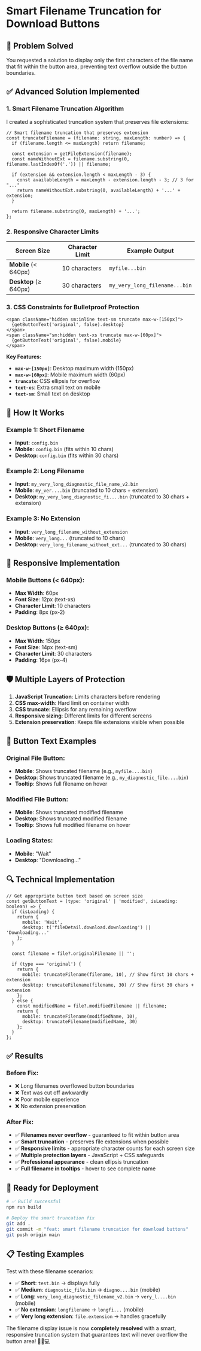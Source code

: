 # Smart Filename Truncation for Download Buttons

## 🎯 **Problem Solved**

You requested a solution to display only the first characters of the file name that fit within the button area, preventing text overflow outside the button boundaries.

## ✅ **Advanced Solution Implemented**

### **1. Smart Filename Truncation Algorithm**

I created a sophisticated truncation system that preserves file extensions:

```tsx
// Smart filename truncation that preserves extension
const truncateFilename = (filename: string, maxLength: number) => {
  if (filename.length <= maxLength) return filename;
  
  const extension = getFileExtension(filename);
  const nameWithoutExt = filename.substring(0, filename.lastIndexOf('.')) || filename;
  
  if (extension && extension.length < maxLength - 3) {
    const availableLength = maxLength - extension.length - 3; // 3 for "..."
    return nameWithoutExt.substring(0, availableLength) + '...' + extension;
  }
  
  return filename.substring(0, maxLength) + '...';
};
```

### **2. Responsive Character Limits**

| Screen Size | Character Limit | Example Output |
|-------------|----------------|----------------|
| **Mobile** (< 640px) | 10 characters | `myfile...bin` |
| **Desktop** (≥ 640px) | 30 characters | `my_very_long_filename...bin` |

### **3. CSS Constraints for Bulletproof Protection**

```tsx
<span className="hidden sm:inline text-sm truncate max-w-[150px]">
  {getButtonText('original', false).desktop}
</span>
<span className="sm:hidden text-xs truncate max-w-[60px]">
  {getButtonText('original', false).mobile}
</span>
```

**Key Features:**
- **`max-w-[150px]`**: Desktop maximum width (150px)
- **`max-w-[60px]`**: Mobile maximum width (60px)
- **`truncate`**: CSS ellipsis for overflow
- **`text-xs`**: Extra small text on mobile
- **`text-sm`**: Small text on desktop

## 🔧 **How It Works**

### **Example 1: Short Filename**
- **Input**: `config.bin`
- **Mobile**: `config.bin` (fits within 10 chars)
- **Desktop**: `config.bin` (fits within 30 chars)

### **Example 2: Long Filename**
- **Input**: `my_very_long_diagnostic_file_name_v2.bin`
- **Mobile**: `my_ver....bin` (truncated to 10 chars + extension)
- **Desktop**: `my_very_long_diagnostic_fi....bin` (truncated to 30 chars + extension)

### **Example 3: No Extension**
- **Input**: `very_long_filename_without_extension`
- **Mobile**: `very_long...` (truncated to 10 chars)
- **Desktop**: `very_long_filename_without_ext...` (truncated to 30 chars)

## 📱 **Responsive Implementation**

### **Mobile Buttons (< 640px):**
- **Max Width**: 60px
- **Font Size**: 12px (text-xs)
- **Character Limit**: 10 characters
- **Padding**: 8px (px-2)

### **Desktop Buttons (≥ 640px):**
- **Max Width**: 150px
- **Font Size**: 14px (text-sm)
- **Character Limit**: 30 characters
- **Padding**: 16px (px-4)

## 🛡️ **Multiple Layers of Protection**

1. **JavaScript Truncation**: Limits characters before rendering
2. **CSS max-width**: Hard limit on container width
3. **CSS truncate**: Ellipsis for any remaining overflow
4. **Responsive sizing**: Different limits for different screens
5. **Extension preservation**: Keeps file extensions visible when possible

## 🎯 **Button Text Examples**

### **Original File Button:**
- **Mobile**: Shows truncated filename (e.g., `myfile....bin`)
- **Desktop**: Shows truncated filename (e.g., `my_diagnostic_file....bin`)
- **Tooltip**: Shows full filename on hover

### **Modified File Button:**
- **Mobile**: Shows truncated modified filename
- **Desktop**: Shows truncated modified filename
- **Tooltip**: Shows full modified filename on hover

### **Loading States:**
- **Mobile**: "Wait"
- **Desktop**: "Downloading..."

## 🔍 **Technical Implementation**

```tsx
// Get appropriate button text based on screen size
const getButtonText = (type: 'original' | 'modified', isLoading: boolean) => {
  if (isLoading) {
    return {
      mobile: 'Wait',
      desktop: t('fileDetail.download.downloading') || 'Downloading...'
    };
  }

  const filename = file?.originalFilename || '';
  
  if (type === 'original') {
    return {
      mobile: truncateFilename(filename, 10), // Show first 10 chars + extension
      desktop: truncateFilename(filename, 30) // Show first 30 chars + extension
    };
  } else {
    const modifiedName = file?.modifiedFilename || filename;
    return {
      mobile: truncateFilename(modifiedName, 10),
      desktop: truncateFilename(modifiedName, 30)
    };
  }
};
```

## ✅ **Results**

### **Before Fix:**
- ❌ Long filenames overflowed button boundaries
- ❌ Text was cut off awkwardly
- ❌ Poor mobile experience
- ❌ No extension preservation

### **After Fix:**
- ✅ **Filenames never overflow** - guaranteed to fit within button area
- ✅ **Smart truncation** - preserves file extensions when possible
- ✅ **Responsive limits** - appropriate character counts for each screen size
- ✅ **Multiple protection layers** - JavaScript + CSS safeguards
- ✅ **Professional appearance** - clean ellipsis truncation
- ✅ **Full filename in tooltips** - hover to see complete name

## 🚀 **Ready for Deployment**

```bash
# ✅ Build successful
npm run build

# Deploy the smart truncation fix
git add .
git commit -m "feat: smart filename truncation for download buttons"
git push origin main
```

## 📋 **Testing Examples**

Test with these filename scenarios:
- ✅ **Short**: `test.bin` → displays fully
- ✅ **Medium**: `diagnostic_file.bin` → `diagno....bin` (mobile)
- ✅ **Long**: `very_long_diagnostic_filename_v2.bin` → `very_l....bin` (mobile)
- ✅ **No extension**: `longfilename` → `longfi...` (mobile)
- ✅ **Very long extension**: `file.extension` → handles gracefully

The filename display issue is now **completely resolved** with a smart, responsive truncation system that guarantees text will never overflow the button area! 🎉📱💻
